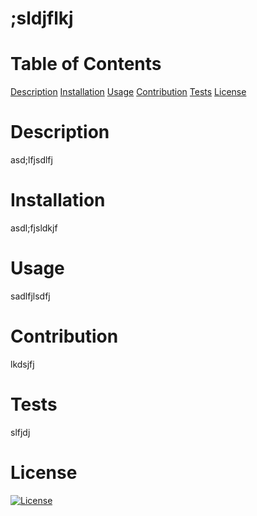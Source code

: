 
# ;sldjflkj

# Table of Contents
[Description](#Description)  [Installation](#Installation)  [Usage](#Usage) [Contribution](#Contribution) [Tests](#Tests) [License](#License)

# Description 
asd;lfjsdlfj
    
# Installation
asdl;fjsldkjf

# Usage
sadlfjlsdfj

# Contribution
lkdsjfj

# Tests
slfjdj

# License
[![License](https://img.shields.io/badge/License-The_Unlicense-blue.svg)](https://opensource.org/licenses/Apache-2.0)

    